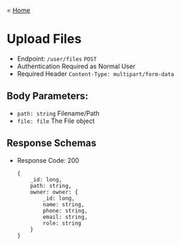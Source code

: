 < [Home](../../../BackendAPIs.md)
# Upload Files
- Endpoint: `/user/files` `POST`
- Authentication Required as Normal User
- Required Header `Content-Type: multipart/form-data`
## Body Parameters:
- `path: string` Filename/Path
- `file: file` The File object
## Response Schemas
- Response Code: 200
    ```
    {
        _id: long,
        path: string,
        owner: owner: {
            _id: long,
            name: string,
            phone: string,
            email: string,
            role: string
        }
    }
    ```